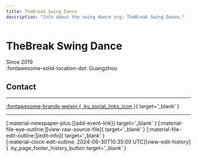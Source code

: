 ```yaml
---
title: TheBreak Swing Dance
description: "Info about the swing dance org: TheBreak Swing Dance."
---
```


# TheBreak Swing Dance

Since 2019  
:fontawesome-solid-location-dot: Guangzhou  


## Contact


---

 [:fontawesome-brands-weixin:{ .ky_social_links_icon }](# "TheBreak Swing Dance"){ target='_blank' }

---

<div class="ky_page_footer" markdown>
<div class="ky_page_footer_trailing" markdown="span">
[:material-newspaper-plus:][add-event-link]{ target='_blank' }
[:material-file-eye-outline:][view-raw-source-file]{ target='_blank' }
[:material-file-edit-outline:][edit-info]{ target='_blank' }
</div>
<div class="ky_page_footer_leading" markdown="span">
[:material-clock-edit-outline: 2024-06-30T10:35:00 UTC][view-edit-history]{ .ky_page_footer_history_button target='_blank' }
</div>
</div>

[add-event-link]: https://github.com/swingdance/events/issues/new?assignees=&labels=add+event&projects=&template=02-add_entity.yml&title=%5Bzh_CN%5D%20%3CName%3E&region=zh_CN&province=Guangdong&city=Guangzhou&org_id=the-break-swing-dance "Add Event"
[view-raw-source-file]: https://github.com/swingdance/orgs/blob/main/zh_CN/the-break-swing-dance.json "View Raw Source File"
[edit-info]: https://github.com/swingdance/orgs/issues/new?assignees=&labels=update+org&projects=&template=03-update_entity.yml&title=%5Bzh_CN%5D%20TheBreak%20Swing%20Dance&region=zh_CN&id=the-break-swing-dance&name=TheBreak%20Swing%20Dance "Edit Info"

[view-edit-history]: https://github.com/swingdance/orgs/commits/main/zh_CN/the-break-swing-dance.json "View Edit History"
